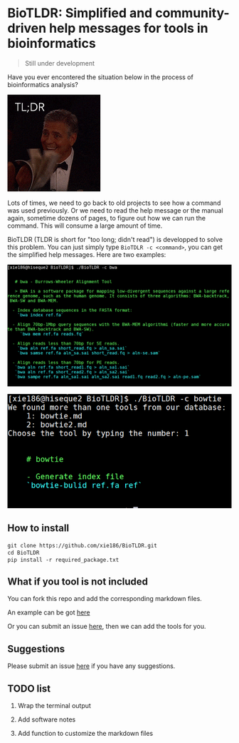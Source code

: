 # BioTLDR: Simplified and community-driven help messages for tools in bioinformatics
 
> Still under development

Have you ever encontered the situation below in the process of bioinformatics analysis?

![](images/TLDRbook.gif)

Lots of times, we need to go back to old projects to see how a command was used previously. Or we need to read the help message or the manual again, sometime dozens of pages, to figure out how we can run the command. This will consume a large amount of time.  

BioTLDR (TLDR is short for "too long; didn't read") is developped to solve this problem. You can just simply type `BioTDLR -c <command>`, you can get the simplified help messages. Here are two examples: 

![](images/bwa_example.png)

![](images/bowtie2_example.png)


## How to install

```
git clone https://github.com/xie186/BioTLDR.git
cd BioTLDR
pip install -r required_package.txt 
```

## What if you tool is not included

You can fork this repo and add the corresponding markdown files. 

An example can be got [here](https://github.com/xie186/BioTLDR/edit/master/database/bwa.md)

Or you can submit an issue [here](https://github.com/xie186/BioTLDR/issues), then we can add the tools for you. 

## Suggestions

Please submit an issue [here](https://github.com/xie186/BioTLDR/issues) if you have any suggestions.

## TODO list

1. Wrap the terminal output

2. Add software notes

3. Add function to customize the markdown files
